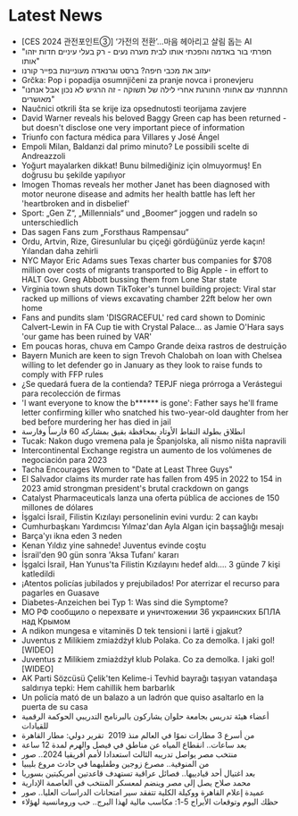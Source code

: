 # Latest News
-  [CES 2024 관전포인트③] ‘가전의 전환’…마음 헤아리고 살림 돕는 AI
-  "חפרתי בור באדמה והפכתי אותו לבית מערה נעים - רק בעלי עיניים חדות יזהו אותו"
-  יעזוב את מכבי חיפה? ברסט וגרנאדה מעוניינות בפייר קורנו
-  Grčka: Pop i popadija osumnjičeni za pranje novca i pronevjeru
-  "התחתנתי עם אחותי החורגת אחרי לילה של תשוקה - זה הרגיש לא נכון אבל אנחנו מאושרים"
-  Naučnici otkrili šta se krije iza opsednutosti teorijama zavjere
-  David Warner reveals his beloved Baggy Green cap has been returned - but doesn't disclose one very important piece of information
-  Triunfo con factura médica para Villares y José Ángel
-  Empoli Milan, Baldanzi dal primo minuto? Le possibili scelte di Andreazzoli
-  Yoğurt mayalarken dikkat! Bunu bilmediğiniz için olmuyormuş! En doğrusu bu şekilde yapılıyor
-  Imogen Thomas reveals her mother Janet has been diagnosed with motor neurone disease and admits her health battle has left her 'heartbroken and in disbelief'
-  Sport: „Gen Z“, „Millennials“ und „Boomer“ joggen und radeln so unterschiedlich
-  Das sagen Fans zum „Forsthaus Rampensau“
-  Ordu, Artvin, Rize, Giresunlular bu çiçeği gördüğünüz yerde kaçın! Yılandan daha zehirli
-  NYC Mayor Eric Adams sues Texas charter bus companies for $708 million over costs of migrants transported to Big Apple - in effort to HALT Gov. Greg Abbott bussing them from Lone Star state
-  Virginia town shuts down TikToker's tunnel building project: Viral star racked up millions of views excavating chamber 22ft below her own home
-  Fans and pundits slam 'DISGRACEFUL' red card shown to Dominic Calvert-Lewin in FA Cup tie with Crystal Palace... as Jamie O'Hara says 'our game has been ruined by VAR'
-  Em poucas horas, chuva em Campo Grande deixa rastros de destruição
-  Bayern Munich are keen to sign Trevoh Chalobah on loan with Chelsea willing to let defender go in January as they look to raise funds to comply with FFP rules
-  ¿Se quedará fuera de la contienda? TEPJF niega prórroga a Verástegui para recolección de firmas
-  'I want everyone to know the b****** is gone': Father says he'll frame letter confirming killer who snatched his two-year-old daughter from her bed before murdering her has died in jail
-  انطلاق بطولة التقاط الأوتاد بمحافظة بقيق بمشاركة 60 فارساً وفارسة
-  Tucak: Nakon dugo vremena pala je Španjolska, ali nismo ništa napravili
-  Intercontinental Exchange registra un aumento de los volúmenes de negociación para 2023
-  Tacha Encourages Women to "Date at Least Three Guys"
-  El Salvador claims its murder rate has fallen from 495 in 2022 to 154 in 2023 amid strongman president's brutal crackdown on gangs
-  Catalyst Pharmaceuticals lanza una oferta pública de acciones de 150 millones de dólares
-  İşgalci İsrail, Filistin Kızılayı personelinin evini vurdu: 2 can kaybı
-  Cumhurbaşkanı Yardımcısı Yılmaz'dan Ayla Algan için başsağlığı mesajı
-  Barça'yı ikna eden 3 neden
-  Kenan Yıldız yine sahnede! Juventus evinde coştu
-  İsrail'den 90 gün sonra 'Aksa Tufanı' kararı
-  İşgalci İsrail, Han Yunus'ta Filistin Kızılayını hedef aldı.... 3 günde 7 kişi katledildi
-  ¡Atentos policías jubilados y prejubilados! Por aterrizar el recurso para pagarles en Guasave
-  Diabetes-Anzeichen bei Typ 1: Was sind die Symptome?
-  МО РФ сообщило о перехвате и уничтожении 36 украинских БПЛА над Крымом
-  A ndikon mungesa e vitaminës D tek tensioni i lartë i gjakut?
-  Juventus z Milikiem zmiażdżył klub Polaka. Co za demolka. I jaki gol! [WIDEO]
-  Juventus z Milikiem zmiażdżył klub Polaka. Co za demolka. I jaki gol! [WIDEO]
-  AK Parti Sözcüsü Çelik'ten Kelime-i Tevhid bayrağı taşıyan vatandaşa saldırıya tepki: Hem cahillik hem barbarlık
-  Un policía mató de un balazo a un ladrón que quiso asaltarlo en la puerta de su casa
-  أعضاء هيئة تدريس بجامعة حلوان يشاركون بالبرنامج التدريبي الحوكمة الرقمية للقيادات
-  تقرير دولي: مطار القاهرة‎ ‎من أسرع 3 مطارات نموًا في العالم منذ 2019 ‏
-  بعد ساعات.. انقطاع المياه عن مناطق في فيصل والهرم لمدة 12 ساعة
-  منتخب مصر يواصل تدريبه الثالث استعدادا لأمم أفريقيا 2024.. صور
-  من المنوفية.. مصرع زوجين وطفليهما في حادث مروع بليبيا
-  بعد اغتيال أحد قيادييها.. فصائل عراقية تستهدف قاعدتين أمريكيتين بسوريا
-  محمد صلاح يصل إلى مصر وينضم لمعسكر المنتخب في العاصمة الإدارية
-  عميدة إعلام القاهرة ووكيلة الكلية تتفقد سير امتحانات الدراسات العليا.. صور
-  حظك اليوم وتوقعات الأبراج 5-1: مكاسب مالية لهذا البرج.. حب ورومانسية لهؤلاء
